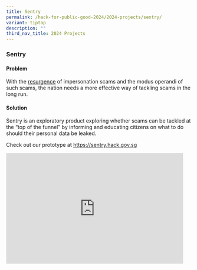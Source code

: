 ```yaml
---
title: Sentry
permalink: /hack-for-public-good-2024/2024-projects/sentry/
variant: tiptap
description: ""
third_nav_title: 2024 Projects
---
```

<h3>Sentry</h3>
<h4>Problem</h4>
<p>With the <a href="https://www.police.gov.sg/media-room/news/20230415_police_advisory_on_resurgence_of_government_official_impersonation_scam" rel="noopener noreferrer nofollow" target="_blank">resurgence</a> of
impersonation scams and the modus operandi of such scams, the nation needs
a more effective way of tackling scams in the long run.</p>
<h4>Solution</h4>
<p>Sentry is an exploratory product exploring whether scams can be tackled
at the “top of the funnel” by informing and educating citizens on what
to do should their personal data be leaked.</p>
<p>Check out our prototype at <a href="sentry.hack.gov.sg" rel="noopener noreferrer nofollow" target="_blank">https://sentry.hack.gov.sg</a>
</p>
<div class="iframe-wrapper">
<iframe height="299" width="480" allowfullscreen="true" frameborder="0" src="https://docs.google.com/presentation/d/e/2PACX-1vQFtQeVcB7Fo1AsYkb2zRL8VR3YTJfHKRqLtPYozsoTZ1J3XHIKgHzfRq73bX8IEL0fN5qeSU3RbfGx/embed?start=false&amp;loop=false&amp;delayms=3000"></iframe>
</div>
<p></p>